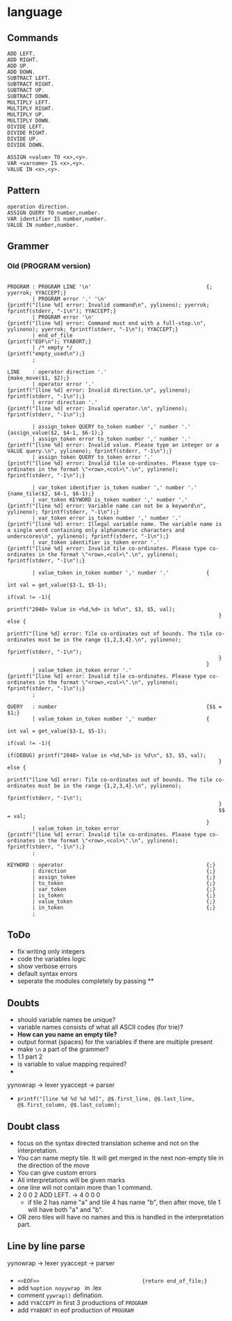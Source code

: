 # language
## Commands
```
ADD LEFT.
ADD RIGHT.
ADD UP.
ADD DOWN.
SUBTRACT LEFT.
SUBTRACT RIGHT.
SUBTRACT UP.
SUBTRACT DOWN.
MULTIPLY LEFT.
MULTIPLY RIGHT.
MULTIPLY UP.
MULTIPLY DOWN.
DIVIDE LEFT.
DIVIDE RIGHT.
DIVIDE UP.
DIVIDE DOWN.

ASSIGN <value> TO <x>,<y>.
VAR <varname> IS <x>,<y>.
VALUE IN <x>,<y>.
```
## Pattern
```
operation direction.
ASSIGN QUERY TO number,number.
VAR identifier IS number,number.
VALUE IN number,number.
```
## Grammer
### Old (PROGRAM version)
```

PROGRAM	: PROGRAM LINE '\n'										{; yyerrok; YYACCEPT;}
		| PROGRAM error '.' '\n'								{printf("[line %d] error: Invalid command\n", yylineno); yyerrok; fprintf(stderr, "-1\n"); YYACCEPT;}
		| PROGRAM error	'\n'									{printf("[line %d] error: Command must end with a full-stop.\n", yylineno); yyerrok; fprintf(stderr, "-1\n"); YYACCEPT;}
		| end_of_file											{printf("EOF\n"); YYABORT;}
		| /* empty */											{printf("empty_used\n");}
		;

LINE	: operator direction '.'								{make_move($1, $2);}
		| operator error '.'									{printf("[line %d] error: Invalid direction.\n", yylineno); fprintf(stderr, "-1\n");}
		| error direction '.'									{printf("[line %d] error: Invalid operator.\n", yylineno); fprintf(stderr, "-1\n");}

		| assign_token QUERY to_token number ',' number '.'		{assign_value($2, $4-1, $6-1);}
		| assign_token error to_token number ',' number '.'		{printf("[line %d] error: Invalid value. Please type an integer or a VALUE query.\n", yylineno); fprintf(stderr, "-1\n");}
		| assign_token QUERY to_token error '.'					{printf("[line %d] error: Invalid tile co-ordinates. Please type co-ordinates in the format \"<row>,<col>\".\n", yylineno); fprintf(stderr, "-1\n");}

		| var_token identifier is_token number ',' number '.'	{name_tile($2, $4-1, $6-1);}
		| var_token KEYWORD is_token number ',' number '.'		{printf("[line %d] error: Variable name can not be a keyword\n", yylineno); fprintf(stderr, "-1\n");}
		| var_token error is_token number ',' number '.'		{printf("[line %d] error: Illegal variable name. The variable name is a single word containing only alphanumeric characters and underscores\n", yylineno); fprintf(stderr, "-1\n");}
		| var_token identifier is_token error '.'				{printf("[line %d] error: Invalid tile co-ordinates. Please type co-ordinates in the format \"<row>,<col>\".\n", yylineno); fprintf(stderr, "-1\n");}

		| value_token in_token number ',' number '.'			{
																	int val = get_value($3-1, $5-1);
																	if(val != -1){
																		printf("2048> Value in <%d,%d> is %d\n", $3, $5, val);
																	} else {
																		printf("[line %d] error: Tile co-ordinates out of bounds. The tile co-ordinates must be in the range {1,2,3,4}.\n", yylineno);
																		fprintf(stderr, "-1\n");
																	}
																}
		| value_token in_token error '.'						{printf("[line %d] error: Invalid tile co-ordinates. Please type co-ordinates in the format \"<row>,<col>\".\n", yylineno); fprintf(stderr, "-1\n");}
		;

QUERY	: number												{$$ = $1;}
		| value_token in_token number ',' number				{
																	int val = get_value($3-1, $5-1); 
																	if(val != -1){
																		if(DEBUG) printf("2048> Value in <%d,%d> is %d\n", $3, $5, val);
																	} else {
																		printf("[line %d] error: Tile co-ordinates out of bounds. The tile co-ordinates must be in the range {1,2,3,4}.\n", yylineno);
																		fprintf(stderr, "-1\n");
																	}
																	$$ = val;
																}
		| value_token in_token error							{printf("[line %d] error: Invalid tile co-ordinates. Please type co-ordinates in the format \"<row>,<col>\".\n", yylineno); fprintf(stderr, "-1\n");}
		;

KEYWORD	: operator												{;}
		| direction												{;}
		| assign_token											{;}
		| to_token												{;}
		| var_token												{;}
		| is_token												{;}
		| value_token											{;}
		| in_token												{;}
		;

```

## ToDo
- fix writing only integers
- code the variables logic
- show verbose errors
- default syntax errors
- seperate the modules completely by passing **
## Doubts
- should variable names be unique?
- variable names consists of what all ASCII codes (for trie)?
- **How can you name an empty tile?**
- output format (spaces) for the variables if there are multiple present
- make `\n` a part of the grammer?
- 1.1 part 2
- is variable to value mapping required?
- 
yynowrap -> lexer
yyaccept -> parser
- `printf("[line %d %d %d %d]", @$.first_line, @$.last_line, @$.first_column, @$.last_column); `
## Doubt class
- focus on the syntax directed translation scheme and not on the interpretation.
- You can name mepty tile. It will get merged in the next non-empty tile in the direction of the move
- You can give custom errors
- All interpretations will be given marks
- one line will not contain more than 1 command.
- 2 0 0 2 ADD LEFT. -> 4 0 0 0
	- if tile 2 has name "a" and tile 4 has name "b", then after move, tile 1 will have both "a" and "b".
- OR zero tiles will have no names and this is handled in the interpretation part.
## Line by line parse
yynowrap -> lexer
yyaccept -> parser
###
- `<<EOF>>                                 {return end_of_file;}`
- add `%option noyywrap ` in .lex
- comment `yywrap()` defination.
- add `YYACCEPT` in first 3 productions of `PROGRAM`
- add `YYABORT` in eof production of `PROGRAM`